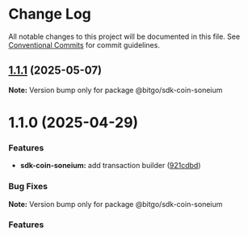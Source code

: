 # Change Log

All notable changes to this project will be documented in this file.
See [Conventional Commits](https://conventionalcommits.org) for commit guidelines.

## [1.1.1](https://github.com/BitGo/BitGoJS/compare/@bitgo/sdk-coin-soneium@1.1.0...@bitgo/sdk-coin-soneium@1.1.1) (2025-05-07)

**Note:** Version bump only for package @bitgo/sdk-coin-soneium

# 1.1.0 (2025-04-29)

### Features

- **sdk-coin-soneium:** add transaction builder ([921cdbd](https://github.com/BitGo/BitGoJS/commit/921cdbd641574faf06880bfbb0a37db03fac55b6))

### Bug Fixes

**Note:** Version bump only for package @bitgo/sdk-coin-soneium

### Features
